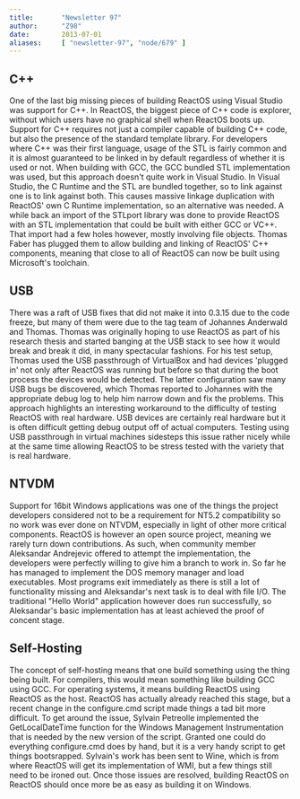 ```yaml
---
title:       "Newsletter 97"
author:      "Z98"
date:        2013-07-01
aliases:     [ "newsletter-97", "node/679" ]
---
```


<h2>C++</h2>
<p>One of the last big missing pieces of building ReactOS using Visual Studio was support for C++. In ReactOS, the biggest piece of C++ code is explorer, without which users have no graphical shell when ReactOS boots up. Support for C++ requires not just a compiler capable of building C++ code, but also the presence of the standard template library. For developers where C++ was their first language, usage of the STL is fairly common and it is almost guaranteed to be linked in by default regardless of whether it is used or not. When building with GCC, the GCC bundled STL implementation was used, but this approach doesn&#39;t quite work in Visual Studio. In Visual Studio, the C Runtime and the STL are bundled together, so to link against one is to link against both. This causes massive linkage duplication with ReactOS&#39; own C Runtime implementation, so an alternative was needed. A while back an import of the STLport library was done to provide ReactOS with an STL implementation that could be built with either GCC or VC++. That import had a few holes however, mostly involving file objects. Thomas Faber has plugged them to allow building and linking of ReactOS&#39; C++ components, meaning that close to all of ReactOS can now be built using Microsoft&#39;s toolchain.</p>
<h2>USB</h2>
<p>There was a raft of USB fixes that did not make it into 0.3.15 due to the code freeze, but many of them were due to the tag team of Johannes Anderwald and Thomas. Thomas was originally hoping to use ReactOS as part of his research thesis and started banging at the USB stack to see how it would break and break it did, in many spectacular fashions. For his test setup, Thomas used the USB passthrough of VirtualBox and had devices &#39;plugged in&#39; not only after ReactOS was running but before so that during the boot process the devices would be detected. The latter configuration saw many USB bugs be discovered, which Thomas reported to Johannes with the appropriate debug log to help him narrow down and fix the problems. This approach highlights an interesting workaround to the difficulty of testing ReactOS with real hardware. USB devices are certainly real hardware but it is often difficult getting debug output off of actual computers. Testing using USB passthrough in virtual machines sidesteps this issue rather nicely while at the same time allowing ReactOS to be stress tested with the variety that is real hardware.</p>
<h2>NTVDM</h2>
<p>Support for 16bit Windows applications was one of the things the project developers considered not to be a requirement for NT5.2 compatibility so no work was ever done on NTVDM, especially in light of other more critical components. ReactOS is however an open source project, meaning we rarely turn down contributions. As such, when community member Aleksandar Andrejevic offered to attempt the implementation, the developers were perfectly willing to give him a branch to work in. So far he has managed to implement the DOS memory manager and load executables. Most programs exit immediately as there is still a lot of functionality missing and Aleksandar&#39;s next task is to deal with file I/O. The traditional &quot;Hello World&quot; application however does run successfully, so Aleksandar&#39;s basic implementation has at least achieved the proof of concent stage.</p>
<h2>Self-Hosting</h2>
<p>The concept of self-hosting means that one build something using the thing being built. For compilers, this would mean something like building GCC using GCC. For operating systems, it means building ReactOS using ReactOS as the host. ReactOS has actually already reached this stage, but a recent change in the configure.cmd script made things a tad bit more difficult. To get around the issue, Sylvain Petreolle implemented the GetLocalDateTime function for the Windows Management Instrumentation that is needed by the new version of the script. Granted one could do everything configure.cmd does by hand, but it is a very handy script to get things bootsrapped. Sylvain&#39;s work has been sent to Wine, which is from where ReactOS will get its implementation of WMI, but a few things still need to be ironed out. Once those issues are resolved, building ReactOS on ReactOS should once more be as easy as building it on Windows.</p>
